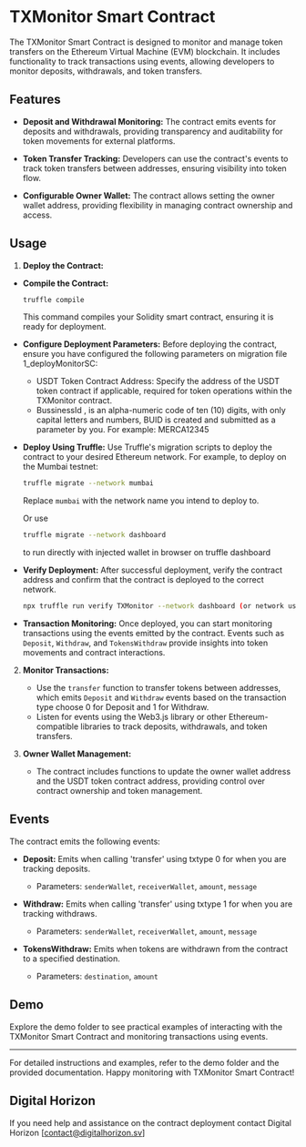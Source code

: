 # TXMonitor Smart Contract

The TXMonitor Smart Contract is designed to monitor and manage token transfers on the Ethereum Virtual Machine (EVM) blockchain. It includes functionality to track transactions using events, allowing developers to monitor deposits, withdrawals, and token transfers.

## Features

- **Deposit and Withdrawal Monitoring:** The contract emits events for deposits and withdrawals, providing transparency and auditability for token movements for external platforms.
  
- **Token Transfer Tracking:** Developers can use the contract's events to track token transfers between addresses, ensuring visibility into token flow.

- **Configurable Owner Wallet:** The contract allows setting the owner wallet address, providing flexibility in managing contract ownership and access.

## Usage

1. **Deploy the Contract:**


  - **Compile the Contract:**
     ```bash
     truffle compile
     ```
     This command compiles your Solidity smart contract, ensuring it is ready for deployment.

   - **Configure Deployment Parameters:**
     Before deploying the contract, ensure you have configured the following parameters on migration file 1_deployMonitorSC:
     - USDT Token Contract Address: Specify the address of the USDT token contract if applicable, required for token operations within the TXMonitor contract.
     - BussinessId , is an alpha-numeric code of ten (10) digits, with only capital letters and numbers, BUID is created and submitted as a parameter by you. For example: MERCA12345

   - **Deploy Using Truffle:**
     Use Truffle's migration scripts to deploy the contract to your desired Ethereum network. For example, to deploy on the Mumbai testnet:
     ```bash
     truffle migrate --network mumbai
     ```
     Replace `mumbai` with the network name you intend to deploy to.

     Or use

     ```bash
     truffle migrate --network dashboard
     ```
   
     to run directly with injected wallet in browser on truffle dashboard


   - **Verify Deployment:**
     After successful deployment, verify the contract address and confirm that the contract is deployed to the correct network.
     
     ```bash
     npx truffle run verify TXMonitor --network dashboard (or network used)
     ```


   - **Transaction Monitoring:**
     Once deployed, you can start monitoring transactions using the events emitted by the contract. Events such as `Deposit`, `Withdraw`, and `TokensWithdraw` provide insights into token movements and contract interactions.


2. **Monitor Transactions:**
   - Use the `transfer` function to transfer tokens between addresses, which emits `Deposit` and `Withdraw` events based on the transaction type choose 0 for Deposit and 1 for Withdraw.
   - Listen for events using the Web3.js library or other Ethereum-compatible libraries to track deposits, withdrawals, and token transfers.

3. **Owner Wallet Management:**
   - The contract includes functions to update the owner wallet address and the USDT token contract address, providing control over contract ownership and token management.

## Events

The contract emits the following events:

- **Deposit:** Emits when calling 'transfer' using txtype 0 for when you are tracking deposits.
  - Parameters: `senderWallet`, `receiverWallet`, `amount`, `message`

- **Withdraw:** Emits when calling 'transfer' using txtype 1 for when you are tracking withdraws.
  - Parameters: `senderWallet`, `receiverWallet`, `amount`, `message`

- **TokensWithdraw:** Emits when tokens are withdrawn from the contract to a specified destination.
  - Parameters: `destination`, `amount`

## Demo

Explore the demo folder to see practical examples of interacting with the TXMonitor Smart Contract and monitoring transactions using events.

---

For detailed instructions and examples, refer to the demo folder and the provided documentation. Happy monitoring with TXMonitor Smart Contract!

## Digital Horizon
If you need help and assistance on the contract deployment contact Digital Horizon [contact@digitalhorizon.sv]